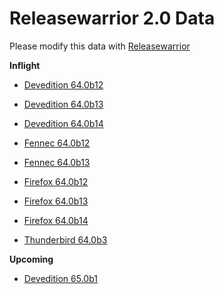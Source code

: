 

Releasewarrior 2.0 Data
=======================

Please modify this data with [Releasewarrior](https://github.com/mozilla-releng/releasewarrior-2.0)

**Inflight**

* [Devedition 64.0b12](/inflight/devedition/devedition-devedition-64.0b12.md)

* [Devedition 64.0b13](/inflight/devedition/devedition-devedition-64.0b13.md)

* [Devedition 64.0b14](/inflight/devedition/devedition-devedition-64.0b14.md)

* [Fennec 64.0b12](/inflight/fennec/fennec-beta-64.0b12.md)

* [Fennec 64.0b13](/inflight/fennec/fennec-beta-64.0b13.md)

* [Firefox 64.0b12](/inflight/firefox/firefox-beta-64.0b12.md)

* [Firefox 64.0b13](/inflight/firefox/firefox-beta-64.0b13.md)

* [Firefox 64.0b14](/inflight/firefox/firefox-beta-64.0b14.md)

* [Thunderbird 64.0b3](/inflight/thunderbird/thunderbird-beta-64.0b3.md)

**Upcoming**

* [Devedition 65.0b1](/upcoming/devedition/devedition-devedition-65.0b1.md)

